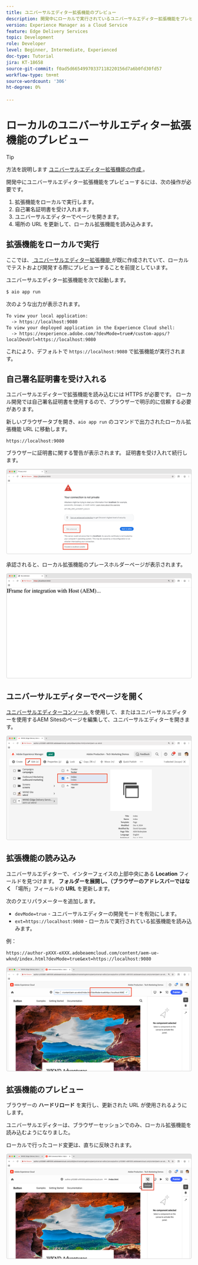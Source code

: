 ```yaml
---
title: ユニバーサルエディター拡張機能のプレビュー
description: 開発中にローカルで実行されているユニバーサルエディター拡張機能をプレビューする方法を説明します。
version: Experience Manager as a Cloud Service
feature: Edge Delivery Services
topic: Development
role: Developer
level: Beginner, Intermediate, Experienced
doc-type: Tutorial
jira: KT-18658
source-git-commit: f0ad5d66549970337118220156d7a6b0fd30fd57
workflow-type: tm+mt
source-wordcount: '306'
ht-degree: 0%

---
```



# ローカルのユニバーサルエディター拡張機能のプレビュー

>[!TIP]
> 方法を説明します [ ユニバーサルエディター拡張機能の作成 ](https://developer.adobe.com/uix/docs/services/aem-universal-editor/)。

開発中にユニバーサルエディター拡張機能をプレビューするには、次の操作が必要です。

1. 拡張機能をローカルで実行します。
2. 自己署名証明書を受け入れます。
3. ユニバーサルエディターでページを開きます。
4. 場所の URL を更新して、ローカル拡張機能を読み込みます。

## 拡張機能をローカルで実行

ここでは、[ ユニバーサルエディター拡張機能 ](https://developer.adobe.com/uix/docs/services/aem-universal-editor/) が既に作成されていて、ローカルでテストおよび開発する際にプレビューすることを前提としています。

ユニバーサルエディター拡張機能を次で起動します。

```bash
$ aio app run
```

次のような出力が表示されます。

```
To view your local application:
  -> https://localhost:9080
To view your deployed application in the Experience Cloud shell:
  -> https://experience.adobe.com/?devMode=true#/custom-apps/?localDevUrl=https://localhost:9080
```

これにより、デフォルトで `https://localhost:9080` で拡張機能が実行されます。


## 自己署名証明書を受け入れる

ユニバーサルエディターで拡張機能を読み込むには HTTPS が必要です。 ローカル開発では自己署名証明書を使用するので、ブラウザーで明示的に信頼する必要があります。

新しいブラウザータブを開き、`aio app run` のコマンドで出力されたローカル拡張機能 URL に移動します。

```
https://localhost:9080
```

ブラウザーに証明書に関する警告が表示されます。 証明書を受け入れて続行します。

![ 自己署名証明書を受け入れる ](./assets/local-extension-preview/accept-certificate.png)

承認されると、ローカル拡張機能のプレースホルダーページが表示されます。

![ 拡張機能にアクセス可能 ](./assets/local-extension-preview/extension-accessible.png)


## ユニバーサルエディターでページを開く

[ ユニバーサルエディターコンソール ](https://experience.adobe.com/#/@myOrg/aem/editor/canvas/) を使用して、またはユニバーサルエディターを使用するAEM Sitesのページを編集して、ユニバーサルエディターを開きます。

![ ページをユニバーサルエディターで開く ](./assets/local-extension-preview/open-page-in-ue.png)


## 拡張機能の読み込み

ユニバーサルエディターで、インターフェイスの上部中央にある **Location** フィールドを見つけます。 **フォルダーを展開し、（ブラウザーのアドレスバーではなく** 「場所」フィールドの **URL** を更新します。

次のクエリパラメーターを追加します。

* `devMode=true` - ユニバーサルエディターの開発モードを有効にします。
* `ext=https://localhost:9080` - ローカルで実行されている拡張機能を読み込みます。

例：

```
https://author-pXXX-eXXX.adobeaemcloud.com/content/aem-ue-wknd/index.html?devMode=true&ext=https://localhost:9080
```

![ ユニバーサルエディターの場所の URL を更新 ](./assets/local-extension-preview/update-location-url.png)


## 拡張機能のプレビュー

ブラウザーの **ハードリロード** を実行し、更新された URL が使用されるようにします。

ユニバーサルエディターは、ブラウザーセッションでのみ、ローカル拡張機能を読み込むようになりました。

ローカルで行ったコード変更は、直ちに反映されます。

![ ローカル拡張機能が読み込まれました ](./assets/local-extension-preview/extension-loaded.png)

